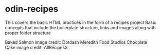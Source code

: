 # odin-recipes
This covers the basic HTML practices in the form of a recipes project
Basic concepts that include the boilerplate structure, links and images along with proper folder structure

Baked Salmon image credit: Dotdash Meredith Food Studios
Chocolate Cake image credit: AllRecipesS